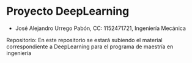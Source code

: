 # Proyecto DeepLearning

- José Alejandro Urrego Pabón, CC: 1152471721, Ingeniería Mecánica<br>

Repositorio: En este repositorio se estará subiendo el material correspondiente a DeepLearning para el programa de maestría en ingeniería

  

